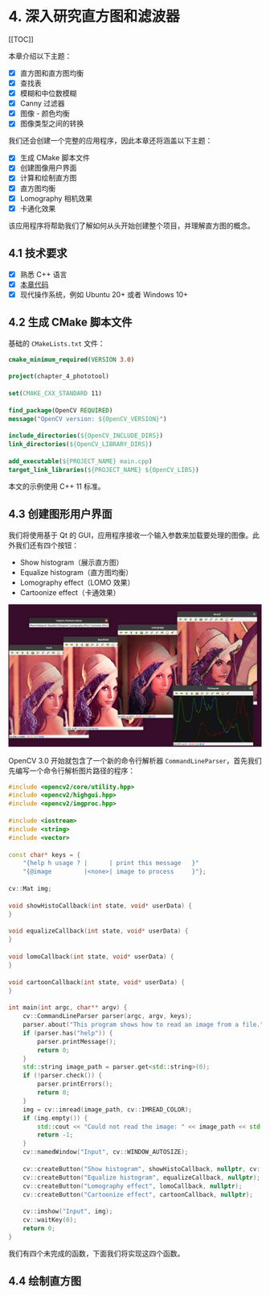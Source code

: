 # 4. 深入研究直方图和滤波器

<!-- markdownlint-disable MD045 -->

[[TOC]]

本章介绍以下主题：

- [x] 直方图和直方图均衡
- [x] 查找表
- [x] 模糊和中位数模糊
- [x] Canny 过滤器
- [x] 图像 - 颜色均衡
- [x] 图像类型之间的转换

我们还会创建一个完整的应用程序，因此本章还将涵盖以下主题：

- [x] 生成 CMake 脚本文件
- [x] 创建图像用户界面
- [x] 计算和绘制直方图
- [x] 直方图均衡
- [x] Lomography 相机效果
- [x] 卡通化效果

该应用程序将帮助我们了解如何从头开始创建整个项目，并理解直方图的概念。

## 4.1 技术要求

- [x] 熟悉 C++ 语言
- [x] [本章代码](https://github.com/PacktPublishing/Learn-OpenCV-4-By-Building-Projects-Second-Edition/tree/master/Chapter_04)
- [x] 现代操作系统，例如 Ubuntu 20+ 或者 Windows 10+

## 4.2 生成 CMake 脚本文件

基础的 `CMakeLists.txt` 文件：

```cmake
cmake_minimum_required(VERSION 3.0)

project(chapter_4_phototool)

set(CMAKE_CXX_STANDARD 11)

find_package(OpenCV REQUIRED)
message("OpenCV version: ${OpenCV_VERSION}")

include_directories(${OpenCV_INCLUDE_DIRS})
link_directories(${OpenCV_LIBRARY_DIRS})

add_executable(${PROJECT_NAME} main.cpp)
target_link_libraries(${PROJECT_NAME} ${OpenCV_LIBS})
```

本文的示例使用 C++ 11 标准。

## 4.3 创建图形用户界面

我们将使用基于 Qt 的 GUI，应用程序接收一个输入参数来加载要处理的图像。此外我们还有四个按钮：

- Show histogram（展示直方图）
- Equalize histogram（直方图均衡）
- Lomography effect（LOMO 效果）
- Cartoonize effect（卡通效果）

![](./images/2022-11-11-10-04-49.webp)

OpenCV 3.0 开始就包含了一个新的命令行解析器 `CommandLineParser`，首先我们先编写一个命令行解析图片路径的程序：

```cpp
#include <opencv2/core/utility.hpp>
#include <opencv2/highgui.hpp>
#include <opencv2/imgproc.hpp>

#include <iostream>
#include <string>
#include <vector>

const char* keys = {
    "{help h usage ? |      | print this message   }"
    "{@image         |<none>| image to process     }"};

cv::Mat img;

void showHistoCallback(int state, void* userData) {
}

void equalizeCallback(int state, void* userData) {
}

void lomoCallback(int state, void* userData) {
}

void cartoonCallback(int state, void* userData) {
}

int main(int argc, char** argv) {
    cv::CommandLineParser parser(argc, argv, keys);
    parser.about("This program shows how to read an image from a file.");
    if (parser.has("help")) {
        parser.printMessage();
        return 0;
    }
    std::string image_path = parser.get<std::string>(0);
    if (!parser.check()) {
        parser.printErrors();
        return 0;
    }
    img = cv::imread(image_path, cv::IMREAD_COLOR);
    if (img.empty()) {
        std::cout << "Could not read the image: " << image_path << std::endl;
        return -1;
    }
    cv::namedWindow("Input", cv::WINDOW_AUTOSIZE);

    cv::createButton("Show histogram", showHistoCallback, nullptr, cv::QT_PUSH_BUTTON, false);
    cv::createButton("Equalize histogram", equalizeCallback, nullptr);
    cv::createButton("Lomography effect", lomoCallback, nullptr);
    cv::createButton("Cartoonize effect", cartoonCallback, nullptr);

    cv::imshow("Input", img);
    cv::waitKey(0);
    return 0;
}
```

我们有四个未完成的函数，下面我们将实现这四个函数。

## 4.4 绘制直方图

```cpp

```
